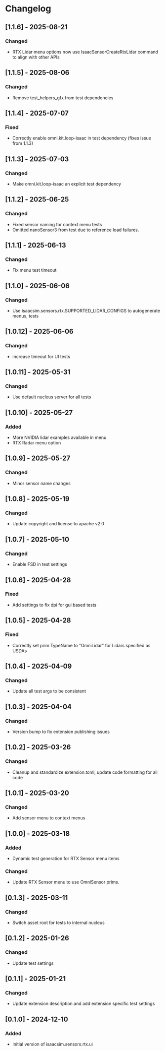 # Changelog

## [1.1.6] - 2025-08-21
### Changed
- RTX Lidar menu options now use IsaacSensorCreateRtxLidar command to align with other APIs

## [1.1.5] - 2025-08-06
### Changed
- Remove test_helpers_gfx from test dependencies

## [1.1.4] - 2025-07-07
### Fixed
- Correctly enable omni.kit.loop-isaac in test dependency (fixes issue from 1.1.3)

## [1.1.3] - 2025-07-03
### Changed
- Make omni.kit.loop-isaac an explicit test dependency

## [1.1.2] - 2025-06-25
### Changed
- Fixed sensor naming for context menu tests
- Omitted nanoSensor3 from test due to reference load failures.

## [1.1.1] - 2025-06-13
### Changed
- Fix menu test timeout

## [1.1.0] - 2025-06-06
### Changed
- Use isaacsim.sensors.rtx.SUPPORTED_LIDAR_CONFIGS to autogenerate menus, tests

## [1.0.12] - 2025-06-06
### Changed
- increase timeout for UI tests

## [1.0.11] - 2025-05-31
### Changed
- Use default nucleus server for all tests

## [1.0.10] - 2025-05-27
### Added
- More NVIDIA lidar examples available in menu
- RTX Radar menu option

## [1.0.9] - 2025-05-27
### Changed
- Minor sensor name changes

## [1.0.8] - 2025-05-19
### Changed
- Update copyright and license to apache v2.0

## [1.0.7] - 2025-05-10
### Changed
- Enable FSD in test settings

## [1.0.6] - 2025-04-28
### Fixed
- Add settings to fix dpi for gui based tests

## [1.0.5] - 2025-04-28
### Fixed
- Correctly set prim TypeName to "OmniLidar" for Lidars specified as USDAs

## [1.0.4] - 2025-04-09
### Changed
- Update all test args to be consistent

## [1.0.3] - 2025-04-04
### Changed
- Version bump to fix extension publishing issues

## [1.0.2] - 2025-03-26
### Changed
- Cleanup and standardize extension.toml, update code formatting for all code

## [1.0.1] - 2025-03-20
### Changed
- Add sensor menu to context menus

## [1.0.0] - 2025-03-18
### Added
- Dynamic test generation for RTX Sensor menu items

### Changed
- Update RTX Sensor menu to use OmniSensor prims.

## [0.1.3] - 2025-03-11
### Changed
- Switch asset root for tests to internal nucleus

## [0.1.2] - 2025-01-26
### Changed
- Update test settings

## [0.1.1] - 2025-01-21
### Changed
- Update extension description and add extension specific test settings

## [0.1.0] - 2024-12-10
### Added
- Initial version of isaacsim.sensors.rtx.ui
